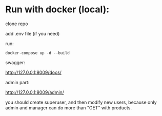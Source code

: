 # Run with docker (local):

clone repo

add .env file (if you need)

run:

`docker-compose up -d --build`

swagger:

http://127.0.0.1:8009/docs/

admin part: 

http://127.0.0.1:8009/admin/

you should create superuser, and then modify new users, 
because only admin and manager can do more than "GET" with products.
